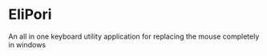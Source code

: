EliPori
=======

An all in one keyboard utility application for replacing the mouse completely in windows
